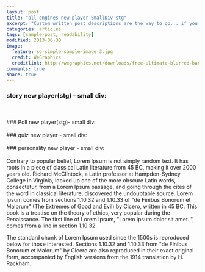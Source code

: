 ```yaml
---
layout: post
title: "all-engines-new-player-SmallDiv-stg"
excerpt: "Custom written post descriptions are the way to go... if you're not lazy."
categories: articles
tags: [sample-post, readability]
modified: 2013-06-30
image:
  feature: so-simple-sample-image-3.jpg
  credit: WeGraphics
  creditlink: http://wegraphics.net/downloads/free-ultimate-blurred-background-pack/
comments: true
share: true
---
```

### story new player(stg) - small div:
<br>
<div class="apester-media" id="small-div-for-test" data-media-id="5bb9cdfbf185fd7d9dc87cbe" data-player="true" height="512"></div><script async src="https://storage.googleapis.com/apester-stg/sdk/stg/apester-sdk.js"></script>
<br>
### Poll new player(stg)- small div:
<br>
<div class="apester-media" id="small-div-for-test" data-media-id="5bb9cc4af185fdc839c87cb4" data-player="true" height="512"></div><script async src="https://storage.googleapis.com/apester-stg/sdk/stg/apester-sdk.js"></script>
<br>
### quiz new player - small div:
<br>
<div class="apester-media" id="small-div-for-test" data-media-id="5bb9cc99f185fd0399c87cbb" data-player="true" height="512"></div><script async src="https://storage.googleapis.com/apester-stg/sdk/stg/apester-sdk.js"></script>
<br>
### personality new player - small div:
<br>
<div class="apester-media" id="small-div-for-test" data-media-id="5c10d03af05f23da605457f2" data-player="true" height="512"></div><script async src="https://storage.googleapis.com/apester-stg/sdk/stg/apester-sdk.js"></script>
<br>
Contrary to popular belief, Lorem Ipsum is not simply random text. It has roots in a piece of classical Latin literature from 45 BC, making it over 2000 years old. Richard McClintock, a Latin professor at Hampden-Sydney College in Virginia, looked up one of the more obscure Latin words, consectetur, from a Lorem Ipsum passage, and going through the cites of the word in classical literature, discovered the undoubtable source. Lorem Ipsum comes from sections 1.10.32 and 1.10.33 of "de Finibus Bonorum et Malorum" (The Extremes of Good and Evil) by Cicero, written in 45 BC. This book is a treatise on the theory of ethics, very popular during the Renaissance. The first line of Lorem Ipsum, "Lorem ipsum dolor sit amet..", comes from a line in section 1.10.32.

The standard chunk of Lorem Ipsum used since the 1500s is reproduced below for those interested. Sections 1.10.32 and 1.10.33 from "de Finibus Bonorum et Malorum" by Cicero are also reproduced in their exact original form, accompanied by English versions from the 1914 translation by H. Rackham.

